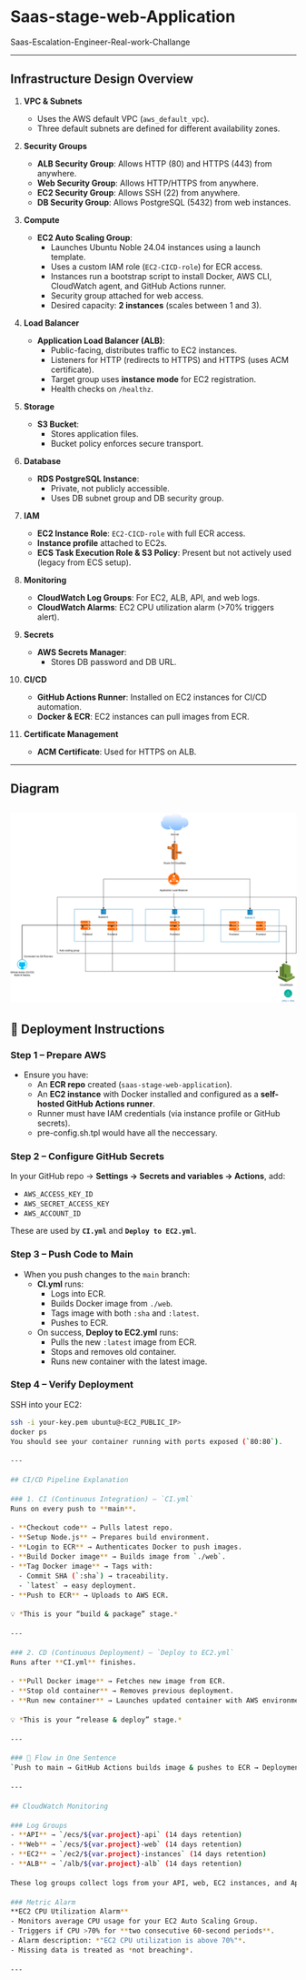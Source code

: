 # Saas-stage-web-Application
Saas-Escalation-Engineer-Real-work-Challange

---

## Infrastructure Design Overview

1. **VPC & Subnets**
   - Uses the AWS default VPC (`aws_default_vpc`).
   - Three default subnets are defined for different availability zones.

2. **Security Groups**
   - **ALB Security Group**: Allows HTTP (80) and HTTPS (443) from anywhere.
   - **Web Security Group**: Allows HTTP/HTTPS from anywhere.
   - **EC2 Security Group**: Allows SSH (22) from anywhere.
   - **DB Security Group**: Allows PostgreSQL (5432) from web instances.

3. **Compute**
   - **EC2 Auto Scaling Group**:
     - Launches Ubuntu Noble 24.04 instances using a launch template.
     - Uses a custom IAM role (`EC2-CICD-role`) for ECR access.
     - Instances run a bootstrap script to install Docker, AWS CLI, CloudWatch agent, and GitHub Actions runner.
     - Security group attached for web access.
     - Desired capacity: **2 instances** (scales between 1 and 3).

4. **Load Balancer**
   - **Application Load Balancer (ALB)**:
     - Public-facing, distributes traffic to EC2 instances.
     - Listeners for HTTP (redirects to HTTPS) and HTTPS (uses ACM certificate).
     - Target group uses **instance mode** for EC2 registration.
     - Health checks on `/healthz`.

5. **Storage**
   - **S3 Bucket**:
     - Stores application files.
     - Bucket policy enforces secure transport.

6. **Database**
   - **RDS PostgreSQL Instance**:
     - Private, not publicly accessible.
     - Uses DB subnet group and DB security group.

7. **IAM**
   - **EC2 Instance Role**: `EC2-CICD-role` with full ECR access.
   - **Instance profile** attached to EC2s.
   - **ECS Task Execution Role & S3 Policy**: Present but not actively used (legacy from ECS setup).

8. **Monitoring**
   - **CloudWatch Log Groups**: For EC2, ALB, API, and web logs.
   - **CloudWatch Alarms**: EC2 CPU utilization alarm (>70% triggers alert).

9. **Secrets**
   - **AWS Secrets Manager**:
     - Stores DB password and DB URL.

10. **CI/CD**
    - **GitHub Actions Runner**: Installed on EC2 instances for CI/CD automation.
    - **Docker & ECR**: EC2 instances can pull images from ECR.

11. **Certificate Management**
    - **ACM Certificate**: Used for HTTPS on ALB.

---

## Diagram

![alt text](docs/Sparkrock-diagram.svg)
---

## 🚀 Deployment Instructions

### Step 1 – Prepare AWS
- Ensure you have:
  - An **ECR repo** created (`saas-stage-web-application`).
  - An **EC2 instance** with Docker installed and configured as a **self-hosted GitHub Actions runner**.
  - Runner must have IAM credentials (via instance profile or GitHub secrets).
  - pre-config.sh.tpl would have all the neccessary. 

### Step 2 – Configure GitHub Secrets
In your GitHub repo → **Settings → Secrets and variables → Actions**, add:
- `AWS_ACCESS_KEY_ID`
- `AWS_SECRET_ACCESS_KEY`
- `AWS_ACCOUNT_ID`

These are used by **`CI.yml`** and **`Deploy to EC2.yml`**.

### Step 3 – Push Code to Main
- When you push changes to the `main` branch:
  - **CI.yml** runs:
    - Logs into ECR.
    - Builds Docker image from `./web`.
    - Tags image with both `:sha` and `:latest`.
    - Pushes to ECR.
  - On success, **Deploy to EC2.yml** runs:
    - Pulls the new `:latest` image from ECR.
    - Stops and removes old container.
    - Runs new container with the latest image.

### Step 4 – Verify Deployment
SSH into your EC2:
```bash
ssh -i your-key.pem ubuntu@<EC2_PUBLIC_IP>
docker ps
You should see your container running with ports exposed (`80:80`).

---

## CI/CD Pipeline Explanation

### 1. CI (Continuous Integration) — `CI.yml`
Runs on every push to **main**.

- **Checkout code** → Pulls latest repo.
- **Setup Node.js** → Prepares build environment.
- **Login to ECR** → Authenticates Docker to push images.
- **Build Docker image** → Builds image from `./web`.
- **Tag Docker image** → Tags with:
  - Commit SHA (`:sha`) → traceability.
  - `latest` → easy deployment.
- **Push to ECR** → Uploads to AWS ECR.

💡 *This is your “build & package” stage.*

---

### 2. CD (Continuous Deployment) — `Deploy to EC2.yml`
Runs after **CI.yml** finishes.

- **Pull Docker image** → Fetches new image from ECR.
- **Stop old container** → Removes previous deployment.
- **Run new container** → Launches updated container with AWS environment variables.

💡 *This is your “release & deploy” stage.*

---

### 🚦 Flow in One Sentence
`Push to main → GitHub Actions builds image & pushes to ECR → Deployment job pulls & redeploys container on EC2`.

---

## CloudWatch Monitoring

### Log Groups
- **API** → `/ecs/${var.project}-api` (14 days retention)  
- **Web** → `/ecs/${var.project}-web` (14 days retention)  
- **EC2** → `/ec2/${var.project}-instances` (14 days retention)  
- **ALB** → `/alb/${var.project}-alb` (14 days retention)  

These log groups collect logs from your API, web, EC2 instances, and Application Load Balancer.

### Metric Alarm
**EC2 CPU Utilization Alarm**  
- Monitors average CPU usage for your EC2 Auto Scaling Group.  
- Triggers if CPU >70% for **two consecutive 60-second periods**.  
- Alarm description: *"EC2 CPU utilization is above 70%"*.  
- Missing data is treated as *not breaching*.  

---
